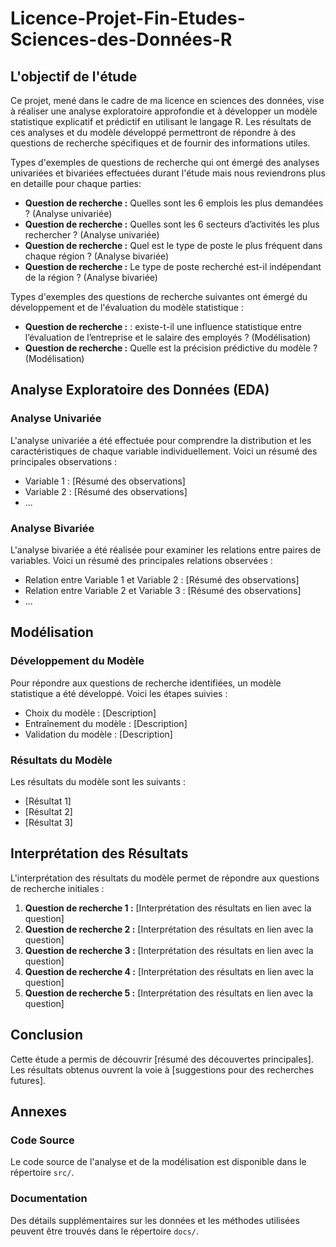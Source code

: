 # Licence-Projet-Fin-Etudes-Sciences-des-Données-R

## L'objectif de l'étude
Ce projet, mené dans le cadre de ma licence en sciences des données, vise à réaliser une analyse exploratoire approfondie et à développer un modèle statistique explicatif et prédictif en utilisant le langage R. Les résultats de ces analyses et du modèle développé permettront de répondre à des questions de recherche spécifiques et de fournir des informations utiles.

Types d'exemples de questions de recherche qui ont émergé des analyses univariées et bivariées effectuées durant l'étude mais nous reviendrons plus en detaille pour chaque parties:
- **Question de recherche :** Quelles sont les 6 emplois les plus demandées ? (Analyse univariée)
- **Question de recherche :** Quelles sont les 6 secteurs d’activités les plus rechercher ? (Analyse univariée)
- **Question de recherche :** Quel est le type de poste le plus fréquent dans chaque région ? (Analyse bivariée)
- **Question de recherche :** Le type de poste recherché est-il indépendant de la région ? (Analyse bivariée)

Types d'exemples des questions de recherche suivantes ont émergé du développement et de l'évaluation du modèle statistique :
- **Question de recherche :** : existe-t-il une influence statistique entre l’évaluation de l’entreprise et le salaire des employés ? (Modélisation)
- **Question de recherche :** Quelle est la précision prédictive du modèle ? (Modélisation)

## Analyse Exploratoire des Données (EDA)
### Analyse Univariée
L'analyse univariée a été effectuée pour comprendre la distribution et les caractéristiques de chaque variable individuellement. Voici un résumé des principales observations :
- Variable 1 : [Résumé des observations]
- Variable 2 : [Résumé des observations]
- ...

### Analyse Bivariée
L'analyse bivariée a été réalisée pour examiner les relations entre paires de variables. Voici un résumé des principales relations observées :
- Relation entre Variable 1 et Variable 2 : [Résumé des observations]
- Relation entre Variable 2 et Variable 3 : [Résumé des observations]
- ...

## Modélisation
### Développement du Modèle
Pour répondre aux questions de recherche identifiées, un modèle statistique a été développé. Voici les étapes suivies :
- Choix du modèle : [Description]
- Entraînement du modèle : [Description]
- Validation du modèle : [Description]

### Résultats du Modèle
Les résultats du modèle sont les suivants :
- [Résultat 1]
- [Résultat 2]
- [Résultat 3]

## Interprétation des Résultats
L'interprétation des résultats du modèle permet de répondre aux questions de recherche initiales :
1. **Question de recherche 1 :** [Interprétation des résultats en lien avec la question]
2. **Question de recherche 2 :** [Interprétation des résultats en lien avec la question]
3. **Question de recherche 3 :** [Interprétation des résultats en lien avec la question]
4. **Question de recherche 4 :** [Interprétation des résultats en lien avec la question]
5. **Question de recherche 5 :** [Interprétation des résultats en lien avec la question]

## Conclusion
Cette étude a permis de découvrir [résumé des découvertes principales]. Les résultats obtenus ouvrent la voie à [suggestions pour des recherches futures].

## Annexes
### Code Source
Le code source de l'analyse et de la modélisation est disponible dans le répertoire `src/`.

### Documentation
Des détails supplémentaires sur les données et les méthodes utilisées peuvent être trouvés dans le répertoire `docs/`.



